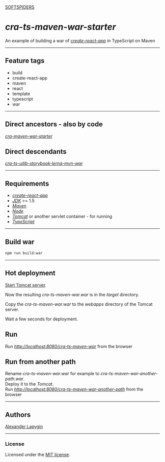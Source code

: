 [SOFTSPIDERS](https://github.com/softspiders/softspiders)

# *cra-ts-maven-war-starter*

An example of building a war of [*create-react-app*](https://github.com/facebook/create-react-app) in TypeScript on Maven

---

## Feature tags

- build
- create-react-app
- maven
- react
- template
- typescript
- war

---

## Direct ancestors - also by code

[*cra-maven-war-starter*](https://github.com/softspiders/cra-maven-war-starter)


## Direct descendants

[*cra-ts-uilib-storybook-lerna-mvn-war*](https://github.com/softspiders/cra-ts-uilib-storybook-lerna-mvn-war)

---

## Requirements

* [*create-react-app*](https://facebook.github.io/create-react-app/)
* [*JDK*](https://java.com/ru/download/) >= 1.5
* [*Maven*](https://maven.apache.org/)
* [*Node*](https://nodejs.org/en/download/package-manager/)
* [*Tomcat*](http://tomcat.apache.org/) or another servlet container - for running
* [*TypeScript*](https://www.typescriptlang.org/)

---

## Build war

```sh
npm run build:war
```

---

## Hot deployment

[Start Tomcat server](https://www.webucator.com/how-to/how-start-stop-apache-tomcat-from-the-command-line-windows.cfm).
  
Now the resulting *cra-ts-maven-war.war* is in the *target* directory.
  
Copy the *cra-ts-maven-war.war* to the *webapps* directory of the Tomcat server.

Wait a few seconds for deployment.

## Run

Run [*http://localhost:8080/cra-ts-maven-war*](http://localhost:8080/cra-ts-maven-war) from the browser

## Run from another path

Rename *cra-ts-maven-war.war* for example to *cra-ts-maven-war-another-path.war*.  
Deploy it to the *Tomcat*.  
Run [*http://localhost:8080/cra-ts-maven-war-another-path*](http://localhost:8080/cra-ts-maven-war-another-path) from the
browser

---

## Authors

[Alexander Lapygin](https://github.com/AlexanderLapygin)

---

### License

Licensed under the [MIT license](./LICENSE).
